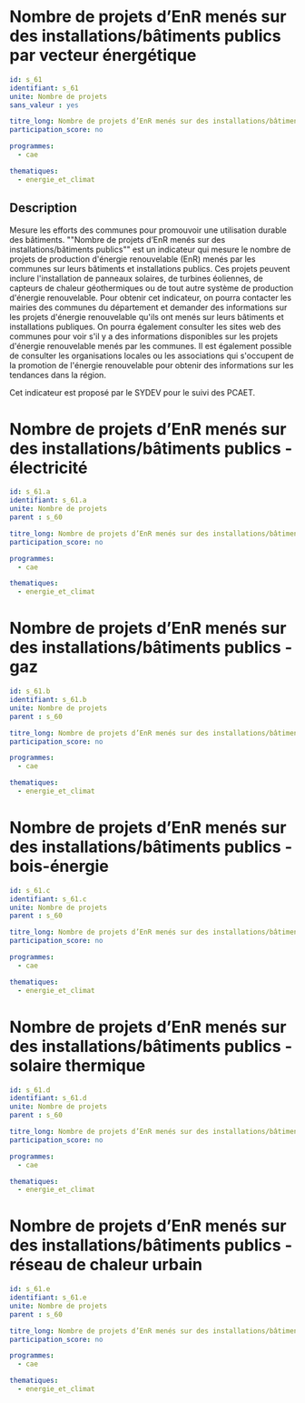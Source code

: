 # Nombre de projets d’EnR menés sur des installations/bâtiments publics par vecteur énergétique

```yaml
id: s_61
identifiant: s_61
unite: Nombre de projets
sans_valeur : yes

titre_long: Nombre de projets d’EnR menés sur des installations/bâtiments publics par vecteur énergétique
participation_score: no

programmes:
  - cae

thematiques:
  - energie_et_climat
```
## Description
Mesure les efforts des communes pour promouvoir une utilisation durable des bâtiments. ""Nombre de projets d’EnR menés sur des installations/bâtiments publics"" est un indicateur qui mesure le nombre de projets de production d'énergie renouvelable (EnR) menés par les communes sur leurs bâtiments et installations publics. Ces projets peuvent inclure l'installation de panneaux solaires, de turbines éoliennes, de capteurs de chaleur géothermiques ou de tout autre système de production d'énergie renouvelable.
Pour obtenir cet indicateur, on pourra contacter les mairies des communes du département et demander des informations sur les projets d'énergie renouvelable qu'ils ont menés sur leurs bâtiments et installations publiques. On pourra également consulter les sites web des communes pour voir s'il y a des informations disponibles sur les projets d'énergie renouvelable menés par les communes. Il est également possible de consulter les organisations locales ou les associations qui s'occupent de la promotion de l'énergie renouvelable pour obtenir des informations sur les tendances dans la région.

Cet indicateur est proposé par le SYDEV pour le suivi des PCAET.

# Nombre de projets d’EnR menés sur des installations/bâtiments publics - électricité
```yaml
id: s_61.a
identifiant: s_61.a
unite: Nombre de projets
parent : s_60

titre_long: Nombre de projets d’EnR menés sur des installations/bâtiments publics - électricité
participation_score: no

programmes:
  - cae

thematiques:
  - energie_et_climat
```
# Nombre de projets d’EnR menés sur des installations/bâtiments publics - gaz
```yaml
id: s_61.b
identifiant: s_61.b
unite: Nombre de projets
parent : s_60

titre_long: Nombre de projets d’EnR menés sur des installations/bâtiments publics - gaz
participation_score: no

programmes:
  - cae

thematiques:
  - energie_et_climat
```
# Nombre de projets d’EnR menés sur des installations/bâtiments publics - bois-énergie
```yaml
id: s_61.c
identifiant: s_61.c
unite: Nombre de projets
parent : s_60

titre_long: Nombre de projets d’EnR menés sur des installations/bâtiments publics - bois-énergie
participation_score: no

programmes:
  - cae

thematiques:
  - energie_et_climat
```
# Nombre de projets d’EnR menés sur des installations/bâtiments publics - solaire thermique
```yaml
id: s_61.d
identifiant: s_61.d
unite: Nombre de projets
parent : s_60

titre_long: Nombre de projets d’EnR menés sur des installations/bâtiments publics - solaire thermique
participation_score: no

programmes:
  - cae

thematiques:
  - energie_et_climat
```
# Nombre de projets d’EnR menés sur des installations/bâtiments publics - réseau de chaleur urbain
```yaml
id: s_61.e
identifiant: s_61.e
unite: Nombre de projets
parent : s_60

titre_long: Nombre de projets d’EnR menés sur des installations/bâtiments publics - réseau de chaleur urbain
participation_score: no

programmes:
  - cae

thematiques:
  - energie_et_climat
```
